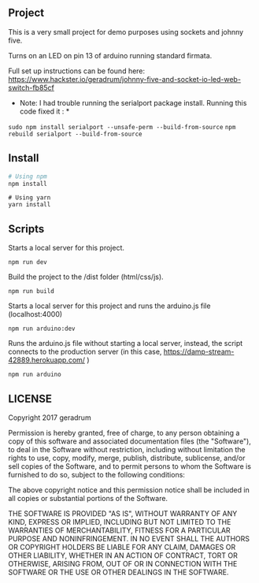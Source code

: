 <h2>Project</h2>

This is a very small project for demo purposes using sockets and johnny five.

Turns on an LED on pin 13 of arduino running standard firmata. 

Full set up instructions can be found here: https://www.hackster.io/geradrum/johnny-five-and-socket-io-led-web-switch-fb85cf


* Note: I had trouble running the serialport package install. Running this code fixed it : * 

`sudo npm install serialport --unsafe-perm --build-from-source`
`npm rebuild serialport --build-from-source `



<h2>Install</h2>

```bash
# Using npm
npm install
```
```
# Using yarn
yarn install
```

<h2>Scripts</h2>

Starts a local server for this project.
```
npm run dev
```

Build the project to the /dist folder (html/css/js).

```
npm run build
```

Starts a local server for this project and runs the arduino.js file (localhost:4000)

```
npm run arduino:dev
```

Runs the arduino.js file without starting a local server, instead, the script connects to the production server (in this case, https://damp-stream-42889.herokuapp.com/ )

```
npm run arduino
```

<h2>LICENSE</h2>

Copyright 2017 geradrum

Permission is hereby granted, free of charge, to any person obtaining a copy of this software and associated documentation files (the "Software"), to deal in the Software without restriction, including without limitation the rights to use, copy, modify, merge, publish, distribute, sublicense, and/or sell copies of the Software, and to permit persons to whom the Software is furnished to do so, subject to the following conditions:

The above copyright notice and this permission notice shall be included in all copies or substantial portions of the Software.

THE SOFTWARE IS PROVIDED "AS IS", WITHOUT WARRANTY OF ANY KIND, EXPRESS OR IMPLIED, INCLUDING BUT NOT LIMITED TO THE WARRANTIES OF MERCHANTABILITY, FITNESS FOR A PARTICULAR PURPOSE AND NONINFRINGEMENT. IN NO EVENT SHALL THE AUTHORS OR COPYRIGHT HOLDERS BE LIABLE FOR ANY CLAIM, DAMAGES OR OTHER LIABILITY, WHETHER IN AN ACTION OF CONTRACT, TORT OR OTHERWISE, ARISING FROM, OUT OF OR IN CONNECTION WITH THE SOFTWARE OR THE USE OR OTHER DEALINGS IN THE SOFTWARE.

